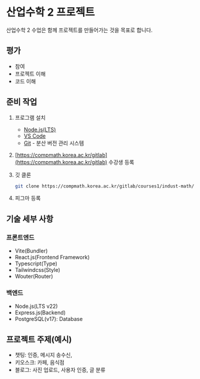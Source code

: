 # 산업수학 2 프로젝트

산업수학 2 수업은 함께 프로젝트를 만들어가는 것을 목표로 합니다.

## 평가

- 참여
- 프로젝트 이해
- 코드 이해

## 준비 작업

1. 프로그램 설치

   - [Node.js(LTS)](https://nodejs.org/ko/download/)
   - [VS Code](https://code.visualstudio.com/download)
   - [Git](https://git-scm.com/downloads) - 분산 버전 관리 시스템

1. [https://compmath.korea.ac.kr/gitlab](https://compmath.korea.ac.kr/gitlab) 수강생 등록

1. 깃 클론

   ```bash
   git clone https://compmath.korea.ac.kr/gitlab/courses1/indust-math/2025-2/2025-industmath-2.git
   ```

1. 피그마 등록

## 기술 세부 사항

### 프론트엔드

- Vite(Bundler)
- React.js(Frontend Framework)
- Typescript(Type)
- Tailwindcss(Style)
- Wouter(Router)

### 백엔드

- Node.js(LTS v22)
- Express.js(Backend)
- PostgreSQL(v17): Database

## 프로젝트 주제(예시)

- 챗팅: 인증, 메시지 송수신,
- 키오스크: 카페, 음식점
- 블로그: 사진 업로드, 사용자 인증, 글 분류
